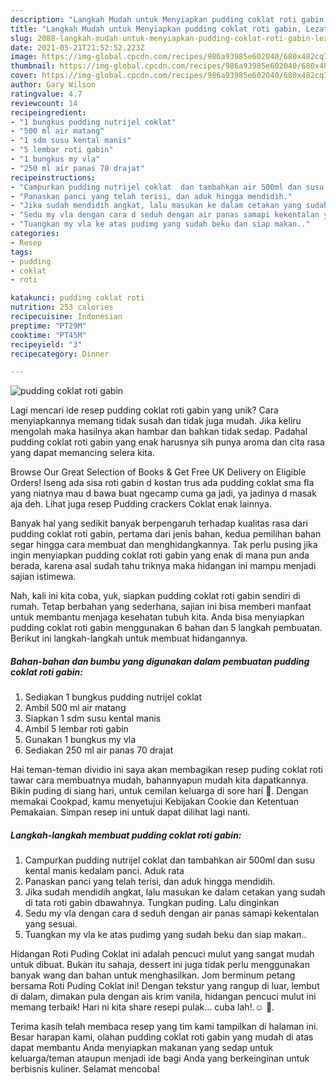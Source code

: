 ```yaml
---
description: "Langkah Mudah untuk Menyiapkan pudding coklat roti gabin, Lezat Sekali"
title: "Langkah Mudah untuk Menyiapkan pudding coklat roti gabin, Lezat Sekali"
slug: 2088-langkah-mudah-untuk-menyiapkan-pudding-coklat-roti-gabin-lezat-sekali
date: 2021-05-21T21:52:52.223Z
image: https://img-global.cpcdn.com/recipes/986a93985e602040/680x482cq70/pudding-coklat-roti-gabin-foto-resep-utama.jpg
thumbnail: https://img-global.cpcdn.com/recipes/986a93985e602040/680x482cq70/pudding-coklat-roti-gabin-foto-resep-utama.jpg
cover: https://img-global.cpcdn.com/recipes/986a93985e602040/680x482cq70/pudding-coklat-roti-gabin-foto-resep-utama.jpg
author: Gary Wilson
ratingvalue: 4.7
reviewcount: 14
recipeingredient:
- "1 bungkus pudding nutrijel coklat"
- "500 ml air matang"
- "1 sdm susu kental manis"
- "5 lembar roti gabin"
- "1 bungkus my vla"
- "250 ml air panas 70 drajat"
recipeinstructions:
- "Campurkan pudding nutrijel coklat  dan tambahkan air 500ml dan susu kental manis kedalam panci. Aduk rata"
- "Panaskan panci yang telah terisi, dan aduk hingga mendidih."
- "Jika sudah mendidih angkat, lalu masukan ke dalam cetakan yang sudah di tata roti gabin dbawahnya. Tungkan puding. Lalu dinginkan"
- "Sedu my vla dengan cara d seduh dengan air panas samapi kekentalan yang sesuai."
- "Tuangkan my vla ke atas pudimg yang sudah beku dan siap makan.."
categories:
- Resep
tags:
- pudding
- coklat
- roti

katakunci: pudding coklat roti 
nutrition: 253 calories
recipecuisine: Indonesian
preptime: "PT29M"
cooktime: "PT45M"
recipeyield: "3"
recipecategory: Dinner

---
```



![pudding coklat roti gabin](https://img-global.cpcdn.com/recipes/986a93985e602040/680x482cq70/pudding-coklat-roti-gabin-foto-resep-utama.jpg)

Lagi mencari ide resep pudding coklat roti gabin yang unik? Cara menyiapkannya memang tidak susah dan tidak juga mudah. Jika keliru mengolah maka hasilnya akan hambar dan bahkan tidak sedap. Padahal pudding coklat roti gabin yang enak harusnya sih punya aroma dan cita rasa yang dapat memancing selera kita.

Browse Our Great Selection of Books &amp; Get Free UK Delivery on Eligible Orders! Iseng ada sisa roti gabin d kostan trus ada pudding coklat sma fla yang niatnya mau d bawa buat ngecamp cuma ga jadi, ya jadinya d masak aja deh. Lihat juga resep Pudding crackers Coklat enak lainnya.

Banyak hal yang sedikit banyak berpengaruh terhadap kualitas rasa dari pudding coklat roti gabin, pertama dari jenis bahan, kedua pemilihan bahan segar hingga cara membuat dan menghidangkannya. Tak perlu pusing jika ingin menyiapkan pudding coklat roti gabin yang enak di mana pun anda berada, karena asal sudah tahu triknya maka hidangan ini mampu menjadi sajian istimewa.


Nah, kali ini kita coba, yuk, siapkan pudding coklat roti gabin sendiri di rumah. Tetap berbahan yang sederhana, sajian ini bisa memberi manfaat untuk membantu menjaga kesehatan tubuh kita. Anda bisa menyiapkan pudding coklat roti gabin menggunakan 6 bahan dan 5 langkah pembuatan. Berikut ini langkah-langkah untuk membuat hidangannya.

<!--inarticleads1-->

##### Bahan-bahan dan bumbu yang digunakan dalam pembuatan pudding coklat roti gabin:

1. Sediakan 1 bungkus pudding nutrijel coklat
1. Ambil 500 ml air matang
1. Siapkan 1 sdm susu kental manis
1. Ambil 5 lembar roti gabin
1. Gunakan 1 bungkus my vla
1. Sediakan 250 ml air panas 70 drajat


Hai teman-teman dividio ini saya akan membagikan resep puding coklat roti tawar cara membuatnya mudah, bahannyapun mudah kita dapatkannya. Bikin puding di siang hari, untuk cemilan keluarga di sore hari 🧡. Dengan memakai Cookpad, kamu menyetujui Kebijakan Cookie dan Ketentuan Pemakaian. Simpan resep ini untuk dapat dilihat lagi nanti. 

<!--inarticleads2-->

##### Langkah-langkah membuat pudding coklat roti gabin:

1. Campurkan pudding nutrijel coklat  dan tambahkan air 500ml dan susu kental manis kedalam panci. Aduk rata
1. Panaskan panci yang telah terisi, dan aduk hingga mendidih.
1. Jika sudah mendidih angkat, lalu masukan ke dalam cetakan yang sudah di tata roti gabin dbawahnya. Tungkan puding. Lalu dinginkan
1. Sedu my vla dengan cara d seduh dengan air panas samapi kekentalan yang sesuai.
1. Tuangkan my vla ke atas pudimg yang sudah beku dan siap makan..


Hidangan Roti Puding Coklat ini adalah pencuci mulut yang sangat mudah untuk dibuat. Bukan itu sahaja, dessert ini juga tidak perlu menggunakan banyak wang dan bahan untuk menghasilkan. Jom berminum petang bersama Roti Puding Coklat ini! Dengan tekstur yang rangup di luar, lembut di dalam, dimakan pula dengan ais krim vanila, hidangan pencuci mulut ini memang terbaik! Hari ni kita share resepi pulak… cuba lah!.☺️ 🏻. 

Terima kasih telah membaca resep yang tim kami tampilkan di halaman ini. Besar harapan kami, olahan pudding coklat roti gabin yang mudah di atas dapat membantu Anda menyiapkan makanan yang sedap untuk keluarga/teman ataupun menjadi ide bagi Anda yang berkeinginan untuk berbisnis kuliner. Selamat mencoba!
